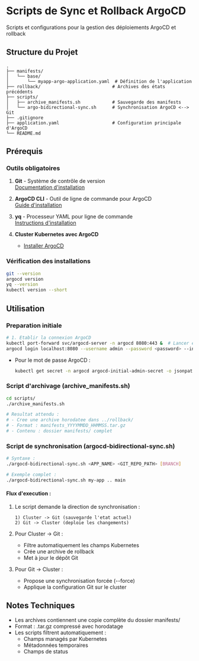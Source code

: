 # Scripts de Sync et Rollback ArgoCD

Scripts et configurations pour la gestion des déploiements ArgoCD et rollback

## Structure du Projet

```
.
├── manifests/
│   └── base/
│       └── myapp-argo-application.yaml  # Définition de l'application
├── rollback/                           # Archives des états précédents
├── scripts/
│   ├── archive_manifests.sh            # Sauvegarde des manifests
│   └── argo-bidirectional-sync.sh      # Synchronisation ArgoCD <--> Git
├── .gitignore
├── application.yaml                    # Configuration principale d'ArgoCD
└── README.md
```

## Prérequis

### Outils obligatoires

1. **Git** - Système de contrôle de version  
   [Documentation d'installation](https://git-scm.com/book/en/v2/Getting-Started-Installing-Git)

2. **ArgoCD CLI** - Outil de ligne de commande pour ArgoCD  
   [Guide d'installation](https://argo-cd.readthedocs.io/en/stable/cli_installation/)

3. **yq** - Processeur YAML pour ligne de commande  
   [Instructions d'installation](https://github.com/mikefarah/yq#install)

4. **Cluster Kubernetes avec ArgoCD**  
   - [Installer ArgoCD](https://argo-cd.readthedocs.io/en/stable/getting_started/)

### Vérification des installations

```bash
git --version
argocd version
yq --version
kubectl version --short
```

## Utilisation

### Preparation initiale
```bash
# 1. Etablir la connexion ArgoCD
kubectl port-forward svc/argocd-server -n argocd 8080:443 &  # Lancer en arriere-plan
argocd login localhost:8080 --username admin --password <password> --insecure
```
- Pour le mot de passe ArgoCD :
    ```bash
    kubectl get secret -n argocd argocd-initial-admin-secret -o jsonpath="{.data.password}" | base64 -d
    ```
### Script d'archivage (archive_manifests.sh)
```bash
cd scripts/
./archive_manifests.sh

# Resultat attendu :
# - Cree une archive horodatee dans ../rollback/
# - Format : manifests_YYYYMMDD_HHMMSS.tar.gz
# - Contenu : dossier manifests/ complet
```

### Script de synchronisation (argocd-bidirectional-sync.sh)
```bash
# Syntaxe :
./argocd-bidirectional-sync.sh <APP_NAME> <GIT_REPO_PATH> [BRANCH]

# Exemple complet :
./argocd-bidirectional-sync.sh my-app .. main
```

#### Flux d'execution :
1. Le script demande la direction de synchronisation :
   ```
   1) Cluster -> Git (sauvegarde l'etat actuel)
   2) Git -> Cluster (deploie les changements)
   ```

2. Pour Cluster -> Git :
   - Filtre automatiquement les champs Kubernetes
   - Crée une archive de rollback
   - Met à jour le dépôt Git

3. Pour Git -> Cluster :
   - Propose une synchronisation forcée (--force)
   - Applique la configuration Git sur le cluster

## Notes Techniques

- Les archives contiennent une copie complète du dossier manifests/
- Format : .tar.gz compressé avec horodatage
- Les scripts filtrent automatiquement :
  - Champs managés par Kubernetes
  - Métadonnées temporaires
  - Champs de status